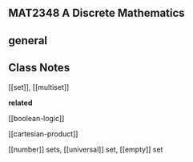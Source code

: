 ## MAT2348 A Discrete Mathematics

## general

## Class Notes

[[set]], [[multiset]]

**related**

[[boolean-logic]]

[[cartesian-product]]

[[number]] sets, [[universal]] set, [[empty]] set
